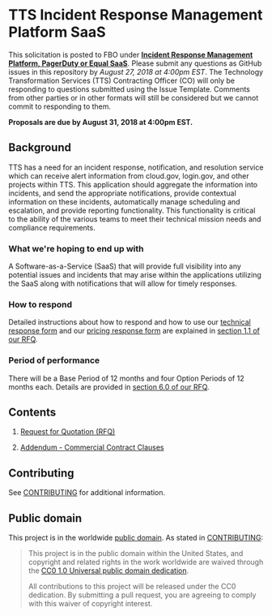 # TTS Incident Response Management Platform SaaS

This solicitation is posted to FBO under [**Incident Response Management Platform, PagerDuty or Equal SaaS**](https://www.fbo.gov/index?s=opportunity&mode=form&id=45bad9d15827347b92fa788dd1d4f6c3&tab=core&_cview=0).  Please submit any questions as GitHub issues in this repository by *August 27, 2018 at 4:00pm EST*. The Technology Transformation Services (TTS) Contracting Officer (CO) will only be responding to questions submitted using the Issue Template. Comments from other parties or in other formats will still be considered but we cannot commit to responding to them.

**Proposals are due by August 31, 2018 at 4:00pm EST.**

## Background

TTS has a need for an incident response, notification, and resolution service which can receive alert information from cloud.gov, login.gov, and other projects within TTS. This application should aggregate the information into incidents, and send the appropriate notifications, provide contextual information on these incidents, automatically manage scheduling and escalation, and provide reporting functionality. This functionality is critical to the ability of the various teams to meet their technical mission needs and compliance requirements.

### What we're hoping to end up with

A Software-as-a-Service (SaaS) that will provide full visibility into any potential issues and incidents that may arise within the applications utilizing the SaaS along with notifications that will allow for timely responses.

### How to respond

Detailed instructions about how to respond and how to use our [technical response form](https://docs.google.com/forms/d/e/1FAIpQLSdP4-tizJVacVFaKdxUgw-P2kbKlV-tfEnYsLZkmTcPsAkIvQ/viewform) and our [pricing response form](https://docs.google.com/forms/d/e/1FAIpQLSf3I97acO7ybA0rcpsqg7OoJWUWrKWYOo5LzKCFYXXOuZXjGw/viewform) are explained in [section 1.1 of our RFQ](solicitation_documents/RFQ.md#11-quote-instructions).

### Period of performance

There will be a Base Period of 12 months and four Option Periods of 12 months each. Details are provided in [section 6.0 of our RFQ](solicitation_documents/RFQ.md#60-period-of-performance).

## Contents

1. [Request for Quotation (RFQ)](solicitation_documents/RFQ.md)

2. [Addendum - Commercial Contract Clauses](solicitation_documents/Addendum-Commercial-Contract-Clauses.md)

## Contributing

See [CONTRIBUTING](CONTRIBUTING.md) for additional information.

## Public domain

This project is in the worldwide [public domain](LICENSE.md). As stated in [CONTRIBUTING](CONTRIBUTING.md):

> This project is in the public domain within the United States, and copyright and related rights in the work worldwide are waived through the [CC0 1.0 Universal public domain dedication](https://creativecommons.org/publicdomain/zero/1.0/).
>
> All contributions to this project will be released under the CC0 dedication. By submitting a pull request, you are agreeing to comply with this waiver of copyright interest.

